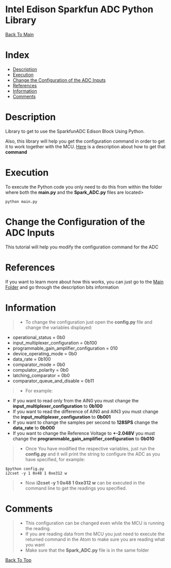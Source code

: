 Intel Edison Sparkfun ADC Python Library
===================

[Back To Main](../README.md)

Index
=================

  * [Description](#description)
  * [Execution](#execution)
  * [Change the Configuration of the ADC Inputs](#change-the-configuration-of-the-adc-inputs)
   * [References](#references)
   * [Information](#information)
   * [Comments](#comments)

Description
===================
Library to get to use the SparkfunADC Edison Block Using Python. 

Also, this library will help you get the configuration command in order to get it to work together with the MCU. [Here](#change-the-configuration-of-the-adc-inputs) is a description about how to get that **command**

Execution
===================
To execute the Python code you only need to do this from within the folder where both the **main.py** and the **Spark_ADC.py** files are located>
```
python main.py
```

Change the Configuration of the ADC Inputs
===================
This tutorial will help you modify the configuration command for the ADC 

References
=================
If you want to learn more about how this works, you can just go to the [Main Folder](https://github.com/humberto-garza/SparkFunEdisonADC) and go through the description bits information


Information
=================
> - To change the configuration just open the **config.py** file and change the variables displayed:
 - operational_status =						 0b0
 - input_multiplexer_configuration =			 0b100
 - programmable_gain_amplifier_configuration = 010
 - device_operating_mode =					 0b0
 - data_rate =								 0b100
 - comparator_mode = 							 0b0
 - compulator_polarity = 						 0b0
 - latching_comparator	=					 0b0
 - comparator_queue_and_disable =			 	 0b11

> - For example:
 - If you want to read only from the AIN0 you must change the **input_multiplexer_configuration** to **0b100**
 - If you want to read the difference of AIN0 and AIN3 you must change the **input_multiplexer_configuration** to **0b001**
 - If you want to change the samples per second to **128SPS** change the **data_rate** to **0b000**
 - If you want to change the Reference Voltage to **+-2.048V** you must change the **programmable_gain_amplifier_configuration** to **0b010**

> - Once You have modified the respective variables, just run the **config.py** and it will print the string to configure the ADC as you have specified, for example:
```
$python config.py
i2cset -y 1 0x48 1 0xe312 w
```
> - Now **i2cset -y 1 0x48 1 0xe312 w** can be executed in the command line to get the readings you specified.


Comments
=================
> - This configuration can be changed even while the MCU is running the reading.
> - If you are reading data from the MCU you just need to execute the returned command in the Atom to make sure you are reading what you want
> - Make sure that the **Spark_ADC.py** file is in the same folder


[Back To Top](#index)
